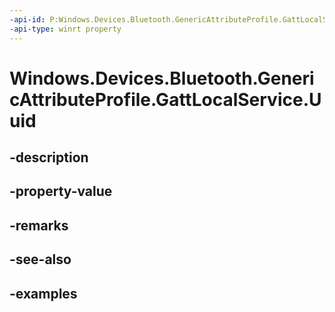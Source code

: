 ```yaml
---
-api-id: P:Windows.Devices.Bluetooth.GenericAttributeProfile.GattLocalService.Uuid
-api-type: winrt property
---
```


<!-- Property syntax.
public Guid Uuid { get; }
-->

# Windows.Devices.Bluetooth.GenericAttributeProfile.GattLocalService.Uuid

## -description

## -property-value

## -remarks

## -see-also

## -examples

